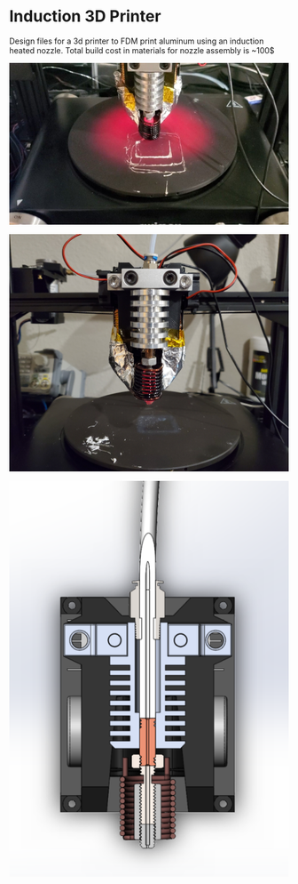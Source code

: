 # Induction 3D Printer

Design files for a 3d printer to FDM print aluminum using an induction heated nozzle. Total build cost in materials for nozzle assembly is ~100$

![Screenshot](Screenshot.jpg)



![Screenshot](Screenshot3.jpg)


![Screenshot](Screenshot2.PNG)


